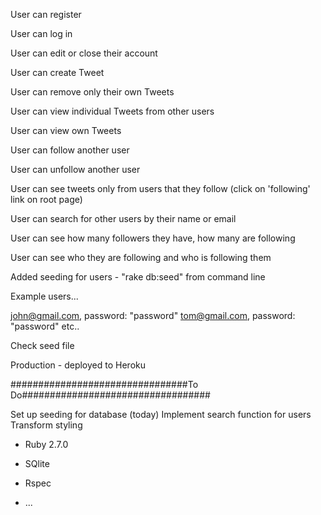 

User can register

User can log in

User can edit or close their account

User can create Tweet

User can remove only their own Tweets

User can view individual Tweets from other users

User can view own Tweets

User can follow another user

User can unfollow another user

User can see tweets only from users that they follow (click on 'following' link on root page)

User can search for other users by their name or email

User can see how many followers they have, how many are following

User can see who they are following and who is following them

Added seeding for users - "rake db:seed" from command line

Example users...

john@gmail.com, password: "password"
tom@gmail.com, password: "password"
etc..

Check seed file

Production - deployed to Heroku


################################To Do##################################

Set up seeding for database (today)
Implement search function for users 
Transform styling




* Ruby 2.7.0

* SQlite

* Rspec


* ...
